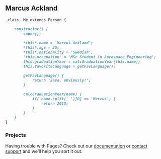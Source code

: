 ## Marcus Ackland

```markdown
_class_ Me extends Person {

    constructor() {
        super();
        
        *this*.name = 'Marcus Ackland';
        *this*.age = 25;
        *this*.nationality = 'Swedish';
        'this.occupation' = 'MSc Student in Aerospace Engineering';
        this.graduationYear = calcGraduationYear(this.name);
        this.favoriteLanguage = getFavLanguage();
    
        getFavLanguage() {
            return 'Java, obviously!';
        }

        calcGraduationYear(name) {
            if( name.split(' ')[0] == 'Marcus') {
                return 2018;
            }
        }
    }   
}


```

### Projects

Having trouble with Pages? Check out our [documentation](https://help.github.com/categories/github-pages-basics/) or [contact support](https://github.com/contact) and we’ll help you sort it out.
